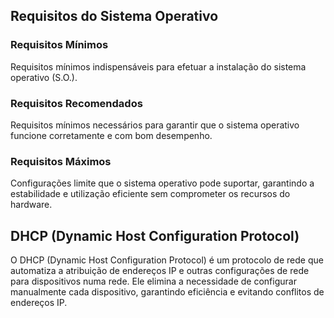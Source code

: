 ## Requisitos do Sistema Operativo

### Requisitos Mínimos
Requisitos mínimos indispensáveis para efetuar a instalação do sistema operativo (S.O.).

### Requisitos Recomendados
Requisitos mínimos necessários para garantir que o sistema operativo funcione corretamente e com bom desempenho.

### Requisitos Máximos
Configurações limite que o sistema operativo pode suportar, garantindo a estabilidade e utilização eficiente sem comprometer os recursos do hardware.

## DHCP (Dynamic Host Configuration Protocol)

O DHCP (Dynamic Host Configuration Protocol) é um protocolo de rede que automatiza a atribuição de endereços IP e outras configurações de rede para dispositivos numa rede. Ele elimina a necessidade de configurar manualmente cada dispositivo, garantindo eficiência e evitando conflitos de endereços IP.

